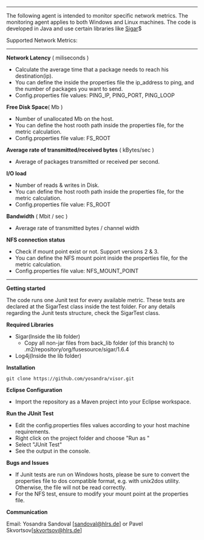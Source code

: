 ------------------------------------------------
The following agent is intended to monitor specific network metrics. The monitoring agent applies to both Windows and Linux machines. The code is developed in Java and use certain libraries like [Sigar](https://github.com/hyperic/sigar)$

Supported Network Metrics:


----------


 **Network Latency** ( miliseconds )

 - Calculate the average time that a package needs to reach his destination(ip).
 - You can define the inside the properties file the ip_address to ping, and the number of packages you want to send.
 - Config.properties file values: PING_IP, PING_PORT, PING_LOOP

**Free Disk Space**( Mb )

 - Number of unallocated Mb on the host.
 - You can define the host rooth path inside the properties file, for the metric calculation.
 - Config.properties file value: FS_ROOT

**Average rate of transmitted/received bytes** ( kBytes/sec )
 

 - Average of packages transmitted or received per second.

**I/O load**

 - Number of reads & writes in Disk.
 - You can define the host rooth path inside the properties file, for the metric calculation.
 - Config.properties file value: FS_ROOT
 
**Bandwidth** ( Mbit / sec )
 

 - Average rate of transmitted bytes / channel width

**NFS connection status** 
 - Check if mount point exist or not. Support versions 2 & 3. 
 - You can define the NFS mount point inside the properties file, for the metric calculation.
 - Config.properties file value: NFS_MOUNT_POINT


----------


**Getting started**

The code runs one Junit test for every available metric. These tests are declared at the SigarTest class inside the test folder.
For any details regarding the Junit tests structure, check the SigarTest class.

**Required Libraries**

 - Sigar(Inside the lib folder)
 	- Copy all non-jar files from back_lib folder (of this branch) to .m2/repository/org/fusesource/sigar/1.6.4
 - Log4j(Inside the lib folder)

**Installation**

    git clone https://github.com/yosandra/visor.git

**Eclipse Configuration**

 - Import the repository as a Maven project into your Eclipse workspace.

**Run the JUnit Test**
 - Edit the config.properties files values according to your host machine requirements.
 - Right click on the project folder and choose "Run as "
 - Select "JUnit Test"
 - See the output in the console.

**Bugs and Issues**

 - If Junit tests are run on Windows  hosts, please be sure to convert the properties file to dos compatible format, e.g. with unix2dos utility. Otherwise,  the file will not be read correctly.
 - For the NFS test, ensure to modify your mount point at the properties file.

**Communication**

Email: Yosandra Sandoval [sandoval@hlrs.de] or Pavel Skvortsov[skvortsov@hlrs.de]  



